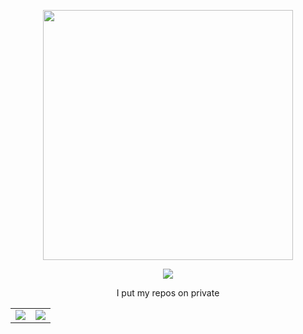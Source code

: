<p>
<p align="center">
<img src="https://cdn.discordapp.com/attachments/528402384259645440/908535215125831690/ezgif.com-gif-maker.gif"  width="400" height="400"/>
</p>

<p>
<p align="center">
<img src="https://discord.c99.nl/widget/theme-1/527325769064644619.png">
</p>

<p>
<p align="center">
I put my repos on private
</p>

<table>
  <tr>
    <td align="center" style="padding=0;width=50%;">
      <img src="https://github-readme-stats.vercel.app/api/?username=Expzr&show_icons=true&hide_border=true&hide_title=true&count_private=true&theme=dracula" />
    </td>
    <td align="center" style="padding=0;width=50%;">
      <img src="https://github-readme-stats.quantumlytangled.vercel.app/api/top-langs/?username=Expzr&layout=compact&show_icons=true&hide_border=true&count_private=true&theme=dracula" />
    </td>
  </tr>
</table>

